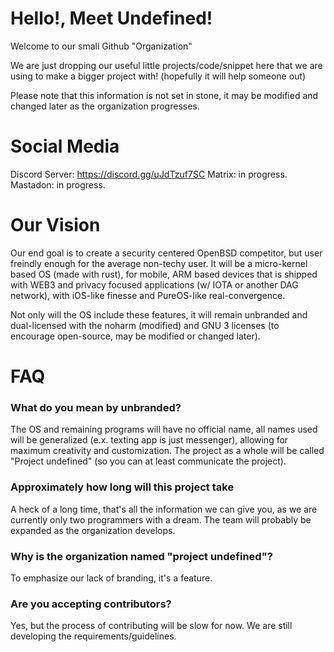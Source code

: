 # Hello!, Meet Undefined!

Welcome to our small Github "Organization"

We are just dropping our useful little projects/code/snippet here that we are using to make a bigger project with! 
(hopefully it will help someone out) 

Please note that this information is not set in stone, it may be modified and changed later as the organization progresses. 

# Social Media

Discord Server: https://discord.gg/uJdTzuf7SC
Matrix: in progress.
Mastadon: in progress.

# Our Vision

Our end goal is to create a security centered OpenBSD competitor, but user freindly enough for the average non-techy user. It will be a micro-kernel based OS (made with rust), for mobile, ARM based devices that is shipped with WEB3 and privacy focused applications (w/ IOTA or another DAG network), with iOS-like finesse and PureOS-like real-convergence.

Not only will the OS include these features, it will remain unbranded and dual-licensed with the noharm (modified) and GNU 3 licenses (to encourage open-source, may be modified or changed later). 

# FAQ 

### What do you mean by unbranded? 

The OS and remaining programs will have no official name, all names used will be generalized (e.x. texting app is just messenger), allowing for maximum creativity and customization. 
The project as a whole will be called "Project undefined" (so you can at least communicate the project).

### Approximately how long will this project take

A heck of a long time, that's all the information we can give you, as we are currently only two programmers with a dream. The team will probably be expanded as the organization develops. 

### Why is the organization named "project undefined"?

To emphasize our lack of branding, it's a feature. 

### Are you accepting contributors?

Yes, but the process of contributing will be slow for now. We are still developing the requirements/guidelines. 





